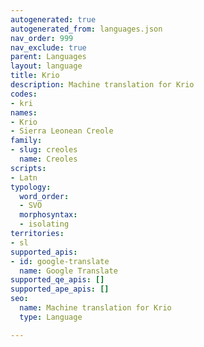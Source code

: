 ```yaml
---
autogenerated: true
autogenerated_from: languages.json
nav_order: 999
nav_exclude: true
parent: Languages
layout: language
title: Krio
description: Machine translation for Krio
codes:
- kri
names:
- Krio
- Sierra Leonean Creole
family:
- slug: creoles
  name: Creoles
scripts:
- Latn
typology:
  word_order:
  - SVO
  morphosyntax:
  - isolating
territories:
- sl
supported_apis:
- id: google-translate
  name: Google Translate
supported_qe_apis: []
supported_ape_apis: []
seo:
  name: Machine translation for Krio
  type: Language

---
```


